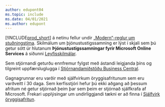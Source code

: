 ```yaml
---
author: edupont04
ms.topic: include
ms.date: 04/01/2021
ms.author: edupont
---
```

[!INCLUDE[prod_short](prod_short.md)] á netinu fellur undir [„Modern“-reglur um stuðningstíma](https://support.microsoft.com/help/30881/modern-lifecycle-policy). Skilmálum um þjónustustigssamning er lýst í skjali sem þú getur sótt úr hlutanum **Þjónustustigssamningar fyrir Microsoft Online Services** á síðunni [Leyfisskilmálar](https://www.microsoft.com/licensing/product-licensing/products).  

Sem stjórnandi geturðu ennfremur fylgst með ástandi leigjanda þíns og tilgreint uppfærsluglugga í [Stjórnandamiðstöðu Business Central](/dynamics365/business-central/dev-itpro/administration/tenant-admin-center).  

Gagnagrunnar eru varðir með sjálfvirkum öryggisafritunum sem eru varðveitt í 30 daga. Sem kerfisstjóri hefur þú ekki aðgang að þessum afritum né getur stjórnað þeim þar sem þeim er stjórnað sjálfkrafa af Microsoft. Frekari upplýsingar um undirliggjandi tækni er að finna í [Sjálfvirk öryggisafritun](/azure/sql-database/sql-database-automated-backups).  
